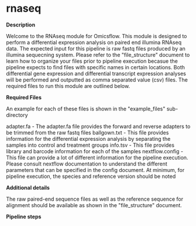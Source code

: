 # rnaseq

**Description**

Welcome to the RNAseq module for Omicsflow. This module is designed to perform a differential expression analysis on paired end illumina RNAseq data. The expected input for this pipeline is raw fastq files produced by an illumina sequecning system. Please refer to the "file_structure" document to learn how to organize your files prior to pipeline execution becasue the pipeline expects to find files with specific names in certain locations. Both differential gene expression and differential transcript expression analyses will be performed and outputted as comma separated value (csv) files. The required files to run this module are outlined below.

**Required Files**

An example for each of these files is shown in the "example_files" sub-directory

adapter.fa - The adapter.fa file provides the forward and reverse adapters to be trimmed from the raw fastq files 
ballgown.txt - This file provides information for the differential expression analysis by separating the samples into control and treatment groups
info.tsv - This file provides library and barcode information for each of the samples
nextflow.config - This file can provide a lot of different information for the pipeline execution. Please consult nextflow documentation to understand the different parameters that can be specified in the config document. At minimum, for pipeline execution, the species and reference version should be noted

**Additional details**

The raw paired-end sequence files as well as the reference sequence for alignment should be available as shown in the "file_structure" document.

**Pipeline steps**
